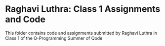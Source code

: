 # Raghavi Luthra: Class 1 Assignments and Code
This folder contains code and assignments submitted by Raghavi Luthra in Class 1 of the Q-Programming Summer of Qode